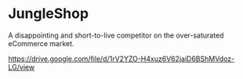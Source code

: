 # JungleShop

A disappointing and short-to-live competitor on the over-saturated eCommerce market.

https://drive.google.com/file/d/1rV2YZO-H4xuz6V62jaiD6BShMVdoz-LG/view 
